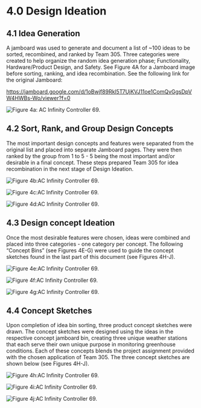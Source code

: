 # 4.0 Design Ideation
## 4.1 Idea Generation
A jamboard was used to generate and document a list of ~100 ideas to be sorted, recombined, and ranked by Team 305. Three categories were created to help organize the random idea generation phase; Functionality, Hardware/Product Design, and Safety.
See Figure 4A for a Jamboard image before sorting, ranking, and idea recombination. See the following link for the original Jamboard: 

https://jamboard.google.com/d/1oBwjf89Rkl5T7UjKVJ11oe1ComQvGgsDpVW4HWBs-Wo/viewer?f=0 

![Figure 4a: AC Infinity Controller 69.](/photos/Figure4a.png "Figure 4A: AC Infinity Controller 69.")

## 4.2 Sort, Rank, and Group Design Concepts
The most important design concepts and features were separated from the original list and placed into separate Jamboard pages. They were then ranked by the group from 1 to 5 - 5 being the most important and/or desirable in a final concept. These steps prepared Team 305 for idea recombination in the next stage of Design Ideation. 

![Figure 4b:AC Infinity Controller 69.](/photos/Figure4b.png "Figure 4b: AC Infinity Controller 69.")

![Figure 4c:AC Infinity Controller 69.](/photos/Figure4c.png "Figure 4c: AC Infinity Controller 69.")

![Figure 4d:AC Infinity Controller 69.](/photos/Figure4d.png "Figure 4d: AC Infinity Controller 69.")

## 4.3 Design concept Ideation
Once the most desirable features were chosen, ideas were combined and placed into three categories - one category per concept. The following “Concept Bins” (see Figures 4E-G) were used to guide the concept sketches found in the last part of this document (see Figures 4H-J).

![Figure 4e:AC Infinity Controller 69.](/photos/Figure4e.png "Figure 4e: AC Infinity Controller 69.")

![Figure 4f:AC Infinity Controller 69.](/photos/Figure4f.png "Figure 4f: AC Infinity Controller 69.")

![Figure 4g:AC Infinity Controller 69.](/photos/Figure4g.png "Figure 4g: AC Infinity Controller 69.")

## 4.4 Concept Sketches
Upon completion of idea bin sorting, three product concept sketches were drawn. The concept sketches were designed using the ideas in the respective concept jamboard bin, creating three unique weather stations that each serve their own unique purpose in monitoring greenhouse conditions. Each of these concepts blends the project assignment provided with the chosen application of Team 305. The three concept sketches are shown below (see Figures 4H-J). 

![Figure 4h:AC Infinity Controller 69.](/photos/Figure4h.png "Figure 4h: AC Infinity Controller 69.")

![Figure 4i:AC Infinity Controller 69.](/photos/Figure4i.png "Figure 4i: AC Infinity Controller 69.")

![Figure 4j:AC Infinity Controller 69.](/photos/Figure4j.png "Figure 4j: AC Infinity Controller 69.")
